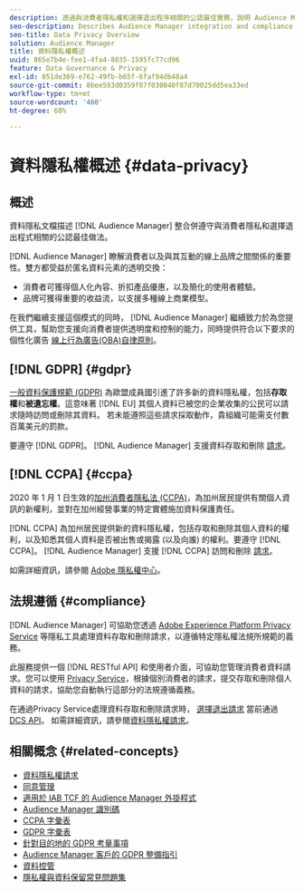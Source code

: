 ```yaml
---
description: 透過與消費者隱私權和選擇退出程序相關的公認最佳實務，說明 Audience Manager 整合及法規遵循。
seo-description: Describes Audience Manager integration and compliance with generally accepted best practices related to consumer privacy and opt-out procedures.
seo-title: Data Privacy Overview
solution: Audience Manager
title: 資料隱私權概述
uuid: 865e7b4e-fee1-4fa4-8035-1595fc77cd96
feature: Data Governance & Privacy
exl-id: 051de369-e762-49fb-b65f-6faf94db48a4
source-git-commit: 8bee593d0359f87f030840f87d70025dd5ea33ed
workflow-type: tm+mt
source-wordcount: '460'
ht-degree: 68%

---
```


# 資料隱私權概述 {#data-privacy}

## 概述

資料隱私文檔描述 [!DNL Audience Manager] 整合併遵守與消費者隱私和選擇退出程式相關的公認最佳做法。

[!DNL Audience Manager] 瞭解消費者以及與其互動的線上品牌之間關係的重要性。雙方都受益於匿名資料元素的透明交換：

* 消費者可獲得個人化內容、折扣產品優惠，以及簡化的使用者體驗。
* 品牌可獲得重要的收益流，以支援多種線上商業模型。

在我們繼續支援這個模式的同時， [!DNL Audience Manager] 繼續致力於為您提供工具，幫助您支援向消費者提供透明度和控制的能力，同時提供符合以下要求的個性化廣告 [線上行為廣告(OBA)自律原則](https://www.iab.com/news/self-regulatory-principles-for-online-behavioral-advertising/)。

## [!DNL GDPR] {#gdpr}

[一般資料保護規範 (GDPR)](https://gdpr.eu/data-privacy/) 為歐盟成員國引進了許多新的資料隱私權，包括&#x200B;**存取權**&#x200B;和&#x200B;**被遺忘權**。這意味著 [!DNL EU] 其個人資料已被您的企業收集的公民可以請求隨時訪問或刪除其資料。 若未能遵照這些請求採取動作，貴組織可能需支付數百萬美元的罰款。

要遵守 [!DNL GDPR]。 [!DNL Audience Manager] 支援資料存取和刪除 [請求](data-privacy-requests.md)。

## [!DNL CCPA] {#ccpa}

2020 年 1 月 1 日生效的[加州消費者隱私法 (CCPA)](https://www.caprivacy.org/about)，為加州居民提供有關個人資訊的新權利，並對在加州經營事業的特定實體施加資料保護責任。

[!DNL CCPA] 為加州居民提供新的資料隱私權，包括存取和刪除其個人資料的權利，以及知悉其個人資料是否被出售或揭露 (以及向誰) 的權利。要遵守 [!DNL CCPA]。 [!DNL Audience Manager] 支援 [!DNL CCPA] 訪問和刪除 [請求](data-privacy-requests.md)。

如需詳細資訊，請參閱 [Adobe 隱私權中心](https://www.adobe.com/tw/privacy/opt-out.html)。

## 法規遵循 {#compliance}

[!DNL Audience Manager] 可協助您透過 [Adobe Experience Platform Privacy Service](https://experienceleague.adobe.com/docs/experience-platform/privacy/home.html?lang=en) 等隱私工具處理資料存取和刪除請求，以遵循特定隱私權法規所規範的義務。

此服務提供一個 [!DNL RESTful API] 和使用者介面，可協助您管理消費者資料請求。您可以使用 [Privacy Service](https://experienceleague.adobe.com/docs/experience-platform/privacy/home.html?lang=en)，根據個別消費者的請求，提交存取和刪除個人資料的請求，協助您自動執行這部分的法規遵循義務。

在通過Privacy Service處理資料存取和刪除請求時， [選擇退出請求](data-privacy-requests.md#opt-out-requests) 當前通過 [DCS API](../../api/dcs-intro/dcs-api-reference/dcs-api-reference-overview.md)。 如需詳細資訊，請參閱[資料隱私權請求](data-privacy-requests.md)。

## 相關概念 {#related-concepts}

* [資料隱私權請求](data-privacy-requests.md)
* [同意管理](data-privacy-consent.md)
* [適用於 IAB TCF 的 Audience Manager 外掛程式](aam-iab-plugin.md)
* [Audience Manager 識別碼](data-privacy-ids.md)
* [CCPA 字彙表](aam-ccpa-glossary.md)
* [GDPR 字彙表](aam-gdpr-glossary.md)
* [針對目的地的 GDPR 考量事項](aam-gdpr-partners.md)
* [Audience Manager 客戶的 GDPR 整備指引](aam-gdpr-readiness.md)
* [資料控管](data-governance.md)
* [隱私權與資料保留常見問題集](../../faq/faq-privacy.md)
